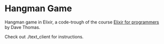 # Hangman Game
Hangman game in Elixir, a code-trough of the course [Elixir for programmers](https://codestool.coding-gnome.com/courses/elixir-for-programmers) by Dave Thomas.

Check out ./text_client for instructions.
